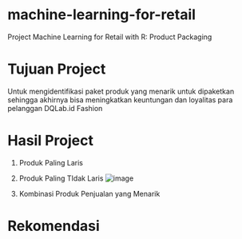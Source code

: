 # machine-learning-for-retail
Project Machine Learning for Retail with R: Product Packaging

# Tujuan Project
Untuk mengidentifikasi paket produk yang menarik untuk dipaketkan sehingga akhirnya bisa meningkatkan keuntungan dan loyalitas para pelanggan DQLab.id Fashion

# Hasil Project
1. Produk Paling Laris

2. Produk Paling TIdak Laris
![image](https://user-images.githubusercontent.com/86001320/131931410-7be10925-321e-4371-aecc-4deb2fe7418a.png)

3. Kombinasi Produk Penjualan yang Menarik

# Rekomendasi
